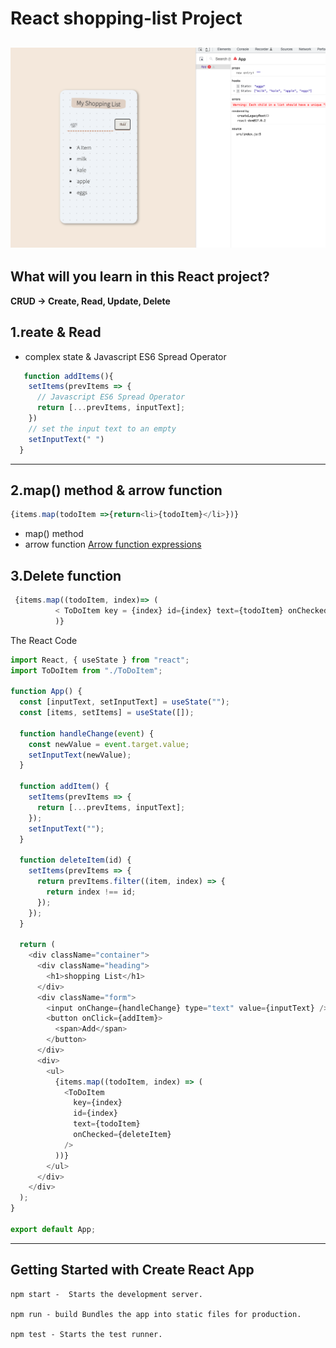 # React shopping-list Project
![shopping-list](https://github.com/miya-w/React-Projects/blob/main/06-react-shopping-list/imgs/shoppinglist02.png)
---
## What will you learn in this React project?
**CRUD -> Create, Read, Update, Delete**
## 1.reate & Read
- complex state & Javascript ES6 Spread Operator
```javascript
   function addItems(){
    setItems(prevItems => {
      // Javascript ES6 Spread Operator
      return [...prevItems, inputText];
    })
    // set the input text to an empty
    setInputText(" ")
  }
```
---
## 2.map() method & arrow function

```javascript
{items.map(todoItem =>{return<li>{todoItem}</li>})}
```
- map() method
- arrow function
[Arrow function expressions](https://developer.mozilla.org/en-US/docs/Web/JavaScript/Reference/Functions/Arrow_functions)

## 3.Delete function
```javascript
 {items.map((todoItem, index)=> (            
          < ToDoItem key = {index} id={index} text={todoItem} onChecked={deleteItem()}/>)
          )}
```
The React Code
```javascript
import React, { useState } from "react";
import ToDoItem from "./ToDoItem";

function App() {
  const [inputText, setInputText] = useState("");
  const [items, setItems] = useState([]);

  function handleChange(event) {
    const newValue = event.target.value;
    setInputText(newValue);
  }

  function addItem() {
    setItems(prevItems => {
      return [...prevItems, inputText];
    });
    setInputText("");
  }

  function deleteItem(id) {
    setItems(prevItems => {
      return prevItems.filter((item, index) => {
        return index !== id;
      });
    });
  }

  return (
    <div className="container">
      <div className="heading">
        <h1>shopping List</h1>
      </div>
      <div className="form">
        <input onChange={handleChange} type="text" value={inputText} />
        <button onClick={addItem}>
          <span>Add</span>
        </button>
      </div>
      <div>
        <ul>
          {items.map((todoItem, index) => (
            <ToDoItem
              key={index}
              id={index}
              text={todoItem}
              onChecked={deleteItem}
            />
          ))}
        </ul>
      </div>
    </div>
  );
}

export default App;
```



---
## Getting Started with Create React App
```
npm start -  Starts the development server.

npm run - build Bundles the app into static files for production.

npm test - Starts the test runner.
```